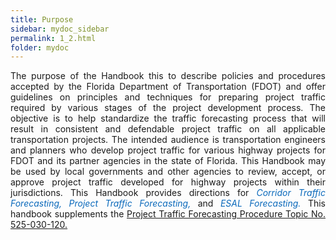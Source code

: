 ```yaml
---
title: Purpose
sidebar: mydoc_sidebar
permalink: 1_2.html
folder: mydoc
---
```


<div style="text-align: justify">The purpose of the Handbook this to describe policies and procedures accepted by the Florida Department of Transportation (FDOT) and offer guidelines on principles and techniques for preparing project traffic required by various stages of the project development process. The objective is to help standardize the traffic forecasting process that will result in consistent and defendable project traffic on all applicable transportation projects. The intended audience is transportation engineers and planners who develop project traffic for various highway projects for FDOT and its partner agencies in the state of Florida. This Handbook may be used by local governments and other agencies to review, accept, or approve project traffic developed for highway projects within their jurisdictions. This Handbook provides directions for <span style="color:#0a69bb"><i>Corridor Traffic Forecasting, Project Traffic Forecasting,</i></span> and <span style="color:#0a69bb"><i>ESAL Forecasting.</i></span> This handbook supplements the <a href="https://pdl.fdot.gov/api/procedures/downloadProcedure/525-030-150">Project Traffic Forecasting Procedure Topic No. 525-030-120.</a></div>